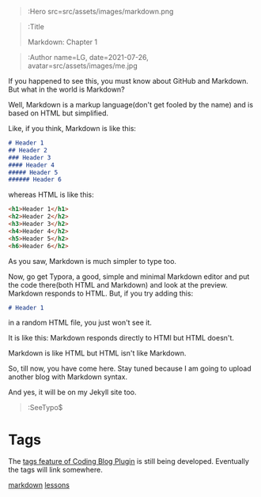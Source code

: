 > :Hero src=src/assets/images/markdown.png

> :Title
>
> Markdown: Chapter 1

> :Author name=LG,
>         date=2021-07-26,
>         avatar=src/assets/images/me.jpg

If you happened to see this, you must know about GitHub and Markdown. But what in the world is Markdown?

Well, Markdown is a markup language(don't get fooled by the name) and is based on HTML but simplified.

Like, if you think, Markdown is like this:
```markdown | markdown.md
# Header 1
## Header 2
### Header 3
#### Header 4
##### Header 5
###### Header 6
```

whereas HTML is like this:
```html | html.html
<h1>Header 1</h1>
<h2>Header 2</h2>
<h3>Header 3</h2>
<h4>Header 4</h2>
<h5>Header 5</h2>
<h6>Header 6</h2>
```
As you saw, Markdown is much simpler to type too.

Now, go get Typora, a good, simple and minimal Markdown editor and put the code there(both HTML and Markdown) and look at the preview. Markdown responds to HTML. But, if you try adding this:
```markdown | mdtest2.md
# Header 1
```
in a random HTML file, you just won't see it. 

It is like this:
Markdown responds directly to HTMl but HTML doesn't.

Markdown is like HTML but HTML isn't like Markdown.

So, till now, you have come here. Stay tuned because I am going to upload another blog with Markdown syntax.

And yes, it will be on my Jekyll site too.


> :SeeTypo$

# Tags

The [tags feature of Coding Blog Plugin](https://connect-platform.github.io/coding-blog-plugin/tags) is still being developed.  Eventually the tags will link somewhere.

[markdown](:Tag) [lessons](:Tag)
